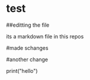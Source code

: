 # test

##editting the file

its a markdown file in this repos

#made schanges

#another change

print("hello")

